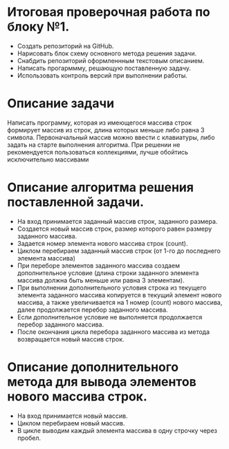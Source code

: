 # Итоговая проверочная работа по блоку №1.

* Создать репозиторий на GitHub.
* Нарисовать блок схему основного метода решения задачи.
* Снабдить репозиторий оформленнным текстовым описанием.
* Написать прогарммму, решающую поставленную задачу.
* Использовать контроль версий при выполнении работы.

# Описание задачи
Написать программу, которая из имеющегося массива строк формирует массив из строк, длина которых
меньше либо равна 3 символа. Первоначальный массив можно ввести с клавиатуры, либо задать на старте выполнения алгоритма. При решении не рекомендуется пользоваться коллекциями, лучше обойтись исключительно массивами

# Описание алгоритма решения поставленной задачи.
* На вход принимается заданный массив строк, заданного размера.
* Создается новый массив строк, размер которого равен размеру заданного массива.
* Задается номер элемента нового массива строк (count).
* Циклом перебираем заданный массив строк (от 1-го до последнего элемента массива)
* При переборе элементов заданного массива создаем дополнительное условие (длина строки заданного элемента массива должна быть меньше или равна 3 элементам).
* При выполнении дополнительного условия строка из текущего элемента заданного массива копируется в текущий элемент нового массива, а также увеличивается на 1 номер (count) нового массива, далее продолжается перебор заданного массива.
* Если дополнительное условие не выполняется продолжается перебор заданного массива.
* После окончания цикла перебора заданного массива из метода возвращается новый массив строк.

# Описание дополнительного метода для вывода элементов нового массива строк.

* На вход принимается новый массив.
* Циклом перебираем новый массив.
* В цикле выводим каждый элемента массива в одну строчку через пробел.